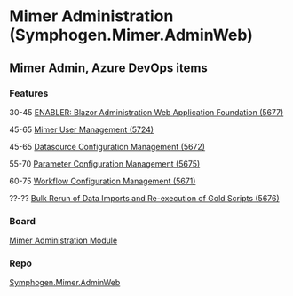 # Mimer Administration (Symphogen.Mimer.AdminWeb)

## Mimer Admin, Azure DevOps items

### Features
30-45 [ENABLER: Blazor Administration Web Application Foundation (5677)](https://symphogenteams.visualstudio.com/Development%20and%20Data%20Engineering/_workitems/edit/5677)

45-65 [Mimer User Management (5724)](https://symphogenteams.visualstudio.com/Development%20and%20Data%20Engineering/_workitems/edit/5724)

45-65 [Datasource Configuration Management (5672)](https://symphogenteams.visualstudio.com/Development%20and%20Data%20Engineering/_workitems/edit/5672)

55-70 [Parameter Configuration Management (5675)](https://symphogenteams.visualstudio.com/Development%20and%20Data%20Engineering/_workitems/edit/5675)

60-75 [Workflow Configuration Management (5671)](https://symphogenteams.visualstudio.com/Development%20and%20Data%20Engineering/_workitems/edit/5671)

??-?? [Bulk Rerun of Data Imports and Re-execution of Gold Scripts (5676)](https://symphogenteams.visualstudio.com/Development%20and%20Data%20Engineering/_workitems/edit/5676)

### Board
[Mimer Administration Module](https://symphogenteams.visualstudio.com/Development%20and%20Data%20Engineering/_boards/board/t/Mimer%20Administrations%20Module/Stories)

### Repo
[Symphogen.Mimer.AdminWeb](https://symphogenteams.visualstudio.com/Mimer/_git/Symphogen.Mimer.AdminWeb)
